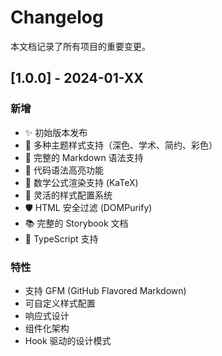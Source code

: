 # Changelog

本文档记录了所有项目的重要变更。

## [1.0.0] - 2024-01-XX

### 新增
- ✨ 初始版本发布
- 🎨 多种主题样式支持（深色、学术、简约、彩色）
- 📝 完整的 Markdown 语法支持
- 🎯 代码语法高亮功能
- 🧮 数学公式渲染支持 (KaTeX)
- 🔧 灵活的样式配置系统
- 🛡️ HTML 安全过滤 (DOMPurify)
- 📚 完整的 Storybook 文档
- 🧪 TypeScript 支持

### 特性
- 支持 GFM (GitHub Flavored Markdown)
- 可自定义样式配置
- 响应式设计
- 组件化架构
- Hook 驱动的设计模式 